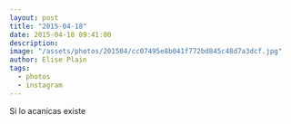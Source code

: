 ```yaml
---
layout: post
title: "2015-04-18"
date: 2015-04-18 09:41:00
description: 
image: "/assets/photos/201504/cc07495e8b041f772bd845c48d7a3dcf.jpg"
author: Elise Plain
tags: 
  - photos
  - instagram
---
```


Si lo acanicas existe
<p></p>
